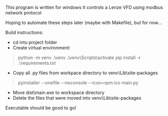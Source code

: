 This program is written for windows
It controls a Lenze VFD using modbus network protocol

Hoping to automate these steps later (maybe with Makefile), but for now...

Build instructions:
- cd into project folder
- Create virtual environment:
> python -m venv .\venv
> .\venv\Scripts\activate
> pip install -r .\requirements.txt
- Copy all .py files from workpace directory to venv\Lib\site-packages
> pyinstaller --onefile --noconsole --icon=rpm.ico main.py
- Move dist\main.exe to workspace directory
- Delete the files that were moved into venv\Lib\site-packages

Executable should be good to go!